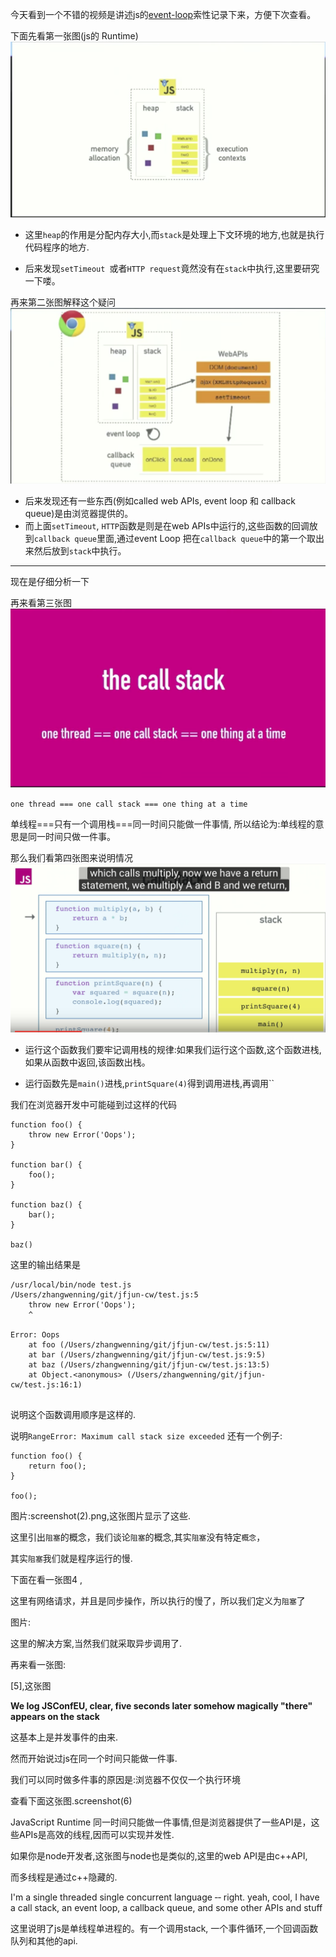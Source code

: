 今天看到一个不错的视频是讲述js的[event-loop](https://2014.jsconf.eu/speakers/philip-roberts-what-the-heck-is-the-event-loop-anyway.html)索性记录下来，方便下次查看。
 
 下面先看第一张图(js的 Runtime) ![image](https://github.com/WenNingZhang/learnNode/blob/master/jsconf/event_Loop/screenshot.png)
 
- 这里`heap`的作用是分配内存大小,而`stack`是处理上下文环境的地方,也就是执行代码程序的地方.
 
- 后来发现`setTimeout `或者`HTTP request`竟然没有在`stack`中执行,这里要研究一下喽。
 
 再来第二张图解释这个疑问
  ![image](https://github.com/WenNingZhang/learnNode/blob/master/jsconf/event_Loop/screenshot%202.png)
- 后来发现还有一些东西(例如called web APIs, event loop 和 callback queue)是由浏览器提供的。
- 而上面`setTimeout`, `HTTP`函数是则是在web APIs中运行的,这些函数的回调放到`callback queue`里面,通过event Loop 把在`callback queue`中的第一个取出来然后放到`stack`中执行。

---
现在是仔细分析一下

再来看第三张图 
![image](https://github.com/WenNingZhang/learnNode/blob/master/jsconf/event_Loop/screenshot%203.png)

`one thread === one call stack === one thing at a time`

单线程===只有一个调用栈===同一时间只能做一件事情,
所以结论为:单线程的意思是同一时间只做一件事。

那么我们看第四张图来说明情况
![image](https://github.com/WenNingZhang/learnNode/blob/master/jsconf/event_Loop/screenshot%204.png)

- 运行这个函数我们要牢记调用栈的规律:如果我们运行这个函数,这个函数进栈,
如果从函数中返回,该函数出栈。

- 运行函数先是`main()`进栈,`printSquare(4)`得到调用进栈,再调用``

我们在浏览器开发中可能碰到过这样的代码


```
function foo() {
    throw new Error('Oops');
}

function bar() {
    foo();
}

function baz() {
    bar();
}

baz()

```
这里的输出结果是

```
/usr/local/bin/node test.js
/Users/zhangwenning/git/jfjun-cw/test.js:5
    throw new Error('Oops');
    ^

Error: Oops
    at foo (/Users/zhangwenning/git/jfjun-cw/test.js:5:11)
    at bar (/Users/zhangwenning/git/jfjun-cw/test.js:9:5)
    at baz (/Users/zhangwenning/git/jfjun-cw/test.js:13:5)
    at Object.<anonymous> (/Users/zhangwenning/git/jfjun-cw/test.js:16:1)
    
```
说明这个函数调用顺序是这样的.

说明`RangeError: Maximum call stack size exceeded`
还有一个例子:

```
function foo() {
    return foo();
}

foo();
```
图片:screenshot(2).png,这张图片显示了这些.

这里引出`阻塞`的概念，我们谈论`阻塞`的概念,其实`阻塞`没有特定`概念`，

其实`阻塞`我们就是程序运行的慢.

下面在看一张图4 ,

这里有网络请求，并且是同步操作，所以执行的慢了，所以我们定义为`阻塞`了

图片:

这里的解决方案,当然我们就采取异步调用了.

再来看一张图:

[5],这张图

**We log JSConfEU, clear, five seconds later somehow magically "there" appears on the stack**

这基本上是并发事件的由来.

然而开始说过js在同一个时间只能做一件事.

我们可以同时做多件事的原因是:浏览器不仅仅一个执行环境

查看下面这张图.screenshot(6)

JavaScript Runtime 同一时间只能做一件事情,但是浏览器提供了一些API是，这些APIs是高效的线程,因而可以实现并发性.

如果你是node开发者,这张图与node也是类似的,这里的web API是由c++API,

而多线程是通过c++隐藏的.

  
  I'm a single threaded single concurrent language  ‑‑ right. yeah, cool, I have a call stack, an event loop, a callback queue, and some other APIs and stuff
  
  这里说明了js是单线程单进程的。有一个调用stack, 一个事件循环,一个回调函数队列和其他的api.
